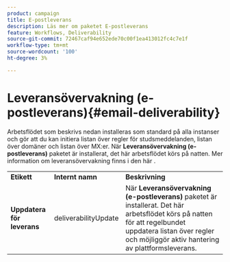 ```yaml
---
product: campaign
title: E-postleverans
description: Läs mer om paketet E-postleverans
feature: Workflows, Deliverability
source-git-commit: 72467caf94e652ede70c00f1ea413012fc4c7e1f
workflow-type: tm+mt
source-wordcount: '100'
ht-degree: 3%

---
```



# Leveransövervakning (e-postleverans){#email-deliverability}



Arbetsflödet som beskrivs nedan installeras som standard på alla instanser och gör att du kan initiera listan över regler för studsmeddelanden, listan över domäner och listan över MX:er. När **Leveransövervakning (e-postleverans)** paketet är installerat, det här arbetsflödet körs på natten. Mer information om leveransövervakning finns i den här .

<table> 
 <tbody> 
  <tr> 
   <td> <strong>Etikett</strong><br /> </td> 
   <td> <strong>Internt namn</strong><br /> </td> 
   <td> <strong>Beskrivning</strong><br /> </td> 
  </tr> 
  <tr> 
   <td> <strong>Uppdatera för leverans</strong><br /> </td> 
   <td> <span class="uicontrol">deliverabilityUpdate</span> <br /> </td> 
   <td>  När <strong>Leveransövervakning (e-postleverans)</strong> paketet är installerat. Det här arbetsflödet körs på natten för att regelbundet uppdatera listan över regler och möjliggör aktiv hantering av plattformsleverans.<br /> </td> 
  </tr> 
 </tbody> 
</table>

